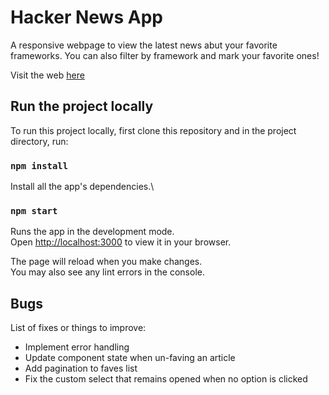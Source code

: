 # Hacker News App

A responsive webpage to view the latest news abut your favorite frameworks. You can also filter by framework and mark your favorite ones!

Visit the web [here](https://zealous-poitras-f185f5.netlify.app/) 

## Run the project locally

To run this project locally, first clone this repository and in the project directory, run:

### `npm install`

Install all the app's dependencies.\

### `npm start`

Runs the app in the development mode.\
Open [http://localhost:3000](http://localhost:3000) to view it in your browser.

The page will reload when you make changes.\
You may also see any lint errors in the console.

## Bugs

List of fixes or things to improve:

* Implement error handling
* Update component state when un-faving an article
* Add pagination to faves list
* Fix the custom select that remains opened when no option is clicked
